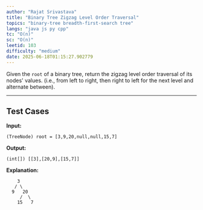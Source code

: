 ```yaml
---
author: "Rajat Srivastava"
title: "Binary Tree Zigzag Level Order Traversal"
topics: "binary-tree breadth-first-search tree"
langs: "java js py cpp"
tc: "O(n)"
sc: "O(n)"
leetid: 103
difficulty: "medium"
date: 2025-06-18T01:15:27.902779
---
```


Given the `root` of a binary tree, 
return the zigzag level order traversal of its nodes' values. 
(i.e., from left to right, then right to left for the next level and alternate between).

---

## Test Cases

**Input:** 
```
(TreeNode) root = [3,9,20,null,null,15,7]
```

**Output:** 
```
(int[]) [[3],[20,9],[15,7]]
```

**Explanation:**
```
    3
   / \
  9   20
     /  \
    15   7
```